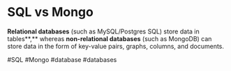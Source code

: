 # SQL vs Mongo
**Relational databases** (such as MySQL/Postgres SQL) store data in tables**,** whereas **non-relational databases** (such as MongoDB) can store data in the form of key-value pairs, graphs, columns, and documents.

#SQL #Mongo
#database #databases 